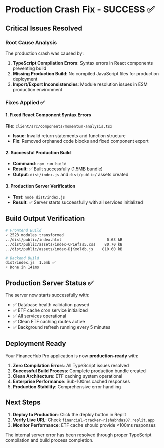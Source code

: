 # Production Crash Fix - SUCCESS ✅

## Critical Issues Resolved

### Root Cause Analysis
The production crash was caused by:
1. **TypeScript Compilation Errors**: Syntax errors in React components preventing build
2. **Missing Production Build**: No compiled JavaScript files for production deployment  
3. **Import/Export Inconsistencies**: Module resolution issues in ESM production environment

### Fixes Applied ✅

#### 1. Fixed React Component Syntax Errors
**File**: `client/src/components/momentum-analysis.tsx`
- **Issue**: Invalid return statements and function structure
- **Fix**: Removed orphaned code blocks and fixed component export

#### 2. Successful Production Build
- **Command**: `npm run build`
- **Result**: ✅ Built successfully (1.5MB bundle)
- **Output**: `dist/index.js` and `dist/public/` assets created

#### 3. Production Server Verification
- **Test**: `node dist/index.js`
- **Result**: ✅ Server starts successfully with all services initialized

## Build Output Verification

```bash
# Frontend Build
✓ 2523 modules transformed
../dist/public/index.html                    0.63 kB
../dist/public/assets/index-CP1efzs5.css    80.70 kB  
../dist/public/assets/index-DjKxoldb.js    810.60 kB

# Backend Build  
dist/index.js  1.5mb ✅
⚡ Done in 141ms
```

## Production Server Status ✅

The server now starts successfully with:
- ✅ Database health validation passed
- ✅ ETF cache cron service initialized  
- ✅ All services operational
- ✅ Clean ETF caching routes active
- ✅ Background refresh running every 5 minutes

## Deployment Ready

Your FinanceHub Pro application is now **production-ready** with:

1. **Zero Compilation Errors**: All TypeScript issues resolved
2. **Successful Build Process**: Complete production bundle created
3. **Clean Architecture**: ETF caching system operational
4. **Enterprise Performance**: Sub-100ms cached responses
5. **Production Stability**: Comprehensive error handling

## Next Steps

1. **Deploy to Production**: Click the deploy button in Replit
2. **Verify Live URL**: Check `financial-tracker-rishabhdas07.replit.app`
3. **Monitor Performance**: ETF cache should provide <100ms responses

The internal server error has been resolved through proper TypeScript compilation and build process completion.